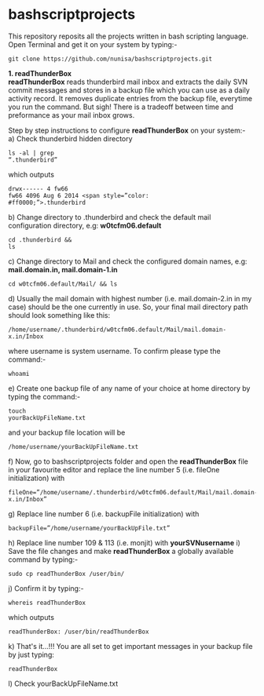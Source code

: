 # bashscriptprojects
This repository reposits all the projects written in bash scripting language.<br>
Open Terminal and get it on your system by typing:-
<pre><code>git clone https://github.com/nunisa/bashscriptprojects.git</code></pre>

<strong>1. readThunderBox</strong><br>
<strong>readThunderBox</strong> reads thunderbird mail inbox and extracts the daily SVN commit messages and stores in a backup file which you can use as a daily activity record. It removes duplicate entries from the backup file, everytime you run the command. But sigh! There is a tradeoff between time and preformance as your mail inbox grows.<br>

Step by step instructions to configure <strong>readThunderBox</strong> on your system:-<br>
a) Check thunderbird hidden directory <pre><code>ls -al | grep “.thunderbird”</code></pre> which outputs <pre><code>drwx------   4 fw66 fw66      4096 Aug  6  2014 <span style=”color: #ff0000;”>.thunderbird</span></code></pre>
b) Change directory to .thunderbird and check the default mail configuration directory, e.g: <strong>w0tcfm06.default</strong> <pre><code>cd .thunderbird && ls</code></pre>
c) Change directory to Mail and check the configured domain names, e.g: <strong>mail.domain.in, mail.domain-1.in</strong> <pre><code>cd w0tcfm06.default/Mail/ && ls</code></pre>
d) Usually the mail domain with highest number (i.e. mail.domain-2.in in my case) should be the one currently in use. So, your final mail directory path should look something like this: <pre><code>/home/username/.thunderbird/w0tcfm06.default/Mail/mail.domain-x.in/Inbox</code></pre> where username is system username. To confirm please type the command:- <pre><code>whoami</code></pre>
e) Create one backup file of any name of your choice at home directory by typing the command:- <pre><code>touch yourBackUpFileName.txt</code></pre> and your backup file location will be <pre><code>/home/username/yourBackUpFileName.txt</code></pre>
f) Now, go to bashscriptprojects folder and open the <strong>readThunderBox</strong> file in your favourite editor and replace the line number 5 (i.e. fileOne initialization) with <pre><code>fileOne=”/home/username/.thunderbird/w0tcfm06.default/Mail/mail.domain-x.in/Inbox”</code></pre>
g) Replace line number 6 (i.e. backupFile initialization) with <pre><code>backupFile=”/home/username/yourBackUpFile.txt”</code></pre>
h) Replace line number 109 & 113 (i.e. monjit) with <strong>yourSVNusername</strong> 
i) Save the file changes and make <strong>readThunderBox</strong> a globally available command by typing:- <pre><code>sudo cp readThunderBox /user/bin/</code></pre>
j) Confirm it by typing:- <pre><code>whereis readThunderBox</code></pre> which outputs <pre><code>readThunderBox: /user/bin/readThunderBox</code></pre>
k) That's it...!!! You are all set to get important messages in your backup file by just typing: <pre><code>readThunderBox</code></pre>
l) Check yourBackUpFileName.txt
